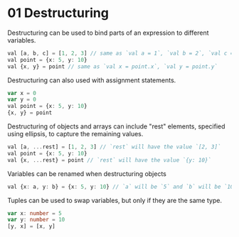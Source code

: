# 01 Destructuring

Destructuring can be used to bind parts of an expression to different variables.

```ts
val [a, b, c] = [1, 2, 3] // same as `val a = 1`, `val b = 2`, `val c = 3`
val point = {x: 5, y: 10}
val {x, y} = point // same as `val x = point.x`, `val y = point.y`
```

Destructuring can also used with assignment statements.

```ts
var x = 0
var y = 0
val point = {x: 5, y: 10}
{x, y} = point
```

Destructuring of objects and arrays can include "rest" elements, specified using
ellipsis, to capture the remaining values.

```ts
val [a, ...rest] = [1, 2, 3] // `rest` will have the value `[2, 3]`
val point = {x: 5, y: 10}
val {x, ...rest} = point // `rest` will have the value `{y: 10}`
```

Variables can be renamed when destructuring objects

```ts
val {x: a, y: b} = {x: 5, y: 10} // `a` will be `5` and `b` will be `10`
```

Tuples can be used to swap variables, but only if they are the same type.

```ts
var x: number = 5
var y: number = 10
[y, x] = [x, y]
```
